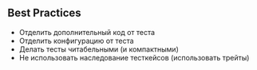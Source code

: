 ## Best Practices

* Отделить дополнительный код от теста
* Отделить конфигурацию от теста
* Делать тесты читабельными (и компактными)
* Не использовать наследование тесткейсов (использовать трейты)